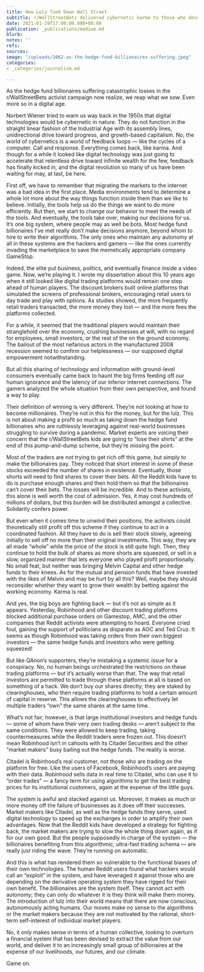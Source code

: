 ```yaml
---
title: How Lulz Took Down Wall Street
subtitle: r/WallStreetBets delivered cybernetic karma to those who deserve it
date: 2021-01-29T17:00:00.000+00:00
publication: _publications/medium.md
blurb: 
notes: ''
refs: 
sources: 
image: "/uploads/1062-as-the-hedge-fund-billionaires-suffering.jpeg"
categories:
- _categories/journalism.md

---
```

As the hedge fund billionaires suffering catastrophic losses in the r/WallStreetBets activist campaign now realize, we reap what we sow. Even more so in a digital age.

Norbert Wiener tried to warn us way back in the 1950s that digital technologies would be cybernetic in nature. They do not function in the straight linear fashion of the Industrial Age with its assembly lines, unidirectional drive toward progress, and growth-based capitalism. No, the world of cybernetics is a world of feedback loops — like the cycles of a computer. Call and response. Everything comes back, like karma. And though for a while it looked like digital technology was just going to accelerate that relentless drive toward infinite wealth for the few, feedback has finally kicked in, and the digital revolution so many of us have been waiting for may, at last, be here.

First off, we have to remember that migrating the markets to the internet was a bad idea in the first place. Media environments tend to determine a whole lot more about the way things function inside them than we like to believe. Initially, the tools help us do the things we want to do more efficiently. But then, we start to change our behavior to meet the needs of the tools. And eventually, the tools take over, making our decisions for us. It’s one big system, where people may as well be bots. Most hedge fund billionaires I’ve met really don’t make decisions anymore, beyond whom to hire to write their algorithms. The only ones who maintain any autonomy at all in these systems are the hackers and gamers — like the ones currently invading the marketplace to save the memetically appropriate company GameStop.

Indeed, the elite put business, politics, and eventually finance inside a video game. Now, we’re playing it. I wrote my dissertation about this 10 years ago when it still looked like digital trading platforms would remain one step ahead of human players. The discount brokers built online platforms that simulated the screens of professional brokers, encouraging retail users to day trade and play with options. As studies showed, the more frequently retail traders transacted, the more money they lost — and the more fees the platforms collected.

For a while, it seemed that the traditional players would maintain their stranglehold over the economy, crushing businesses at will, with no regard for employees, small investors, or the rest of the on the ground economy. The bailout of the most nefarious actors in the manufactured 2008 recession seemed to confirm our helplessness — our supposed digital empowerment notwithstanding.

But all this sharing of technology and information with ground-level consumers eventually came back to haunt the big firms feeding off our human ignorance and the latency of our inferior internet connections. The gamers analyzed the whole situation from their own perspective, and found a way to play.

Their definition of winning is very different. They’re not looking at how to become millionaires. They’re not in this for the money, but for the lulz. This is not about making a profit so much as taking down the hedge fund billionaires who are ruthlessly leveraging against real-world businesses struggling to survive during a pandemic. Market experts are voicing their concern that the r/WallStreetBets kids are going to “lose their shirts” at the end of this pump-and-dump scheme, but they’re missing the point.

Most of the traders are not trying to get rich off this game, but simply to make the billionaires pay. They noticed that short interest in some of these stocks exceeded the number of shares in existence. Eventually, those shorts will need to find shares to cover their bets. All the Reddit kids have to do is purchase enough shares and then hold them so that the billionaires can’t cover their bets. The losses will be incredible. And to these activists, this alone is well worth the cost of admission. Yes, it may cost hundreds of millions of dollars, but this burden will be distributed amongst a collective. Solidarity confers power.

But even when it comes time to unwind their positions, the activists could theoretically still profit off this scheme if they continue to act in a coordinated fashion. All they have to do is sell their stock slowly, agreeing initially to sell off no more than their original investments. This way, they are all made “whole” while the price of the stock is still quite high. Then, they continue to hold the bulk of shares as more shorts are squeezed, or sell in a slow, organized manner that lets everyone who played profit proportionally. No small feat, but neither was bringing Melvin Capital and other hedge funds to their knees. As for the mutual and pension funds that have invested with the likes of Melvin and may be hurt by all this? Well, maybe they should reconsider whether they want to grow their wealth by betting against the working economy. Karma is real.

And yes, the big boys are fighting back — but it’s not as simple as it appears. Yesterday, Robinhood and other discount trading platforms blocked additional purchase orders on Gamestop, AMC, and the other companies that Reddit activists were attempting to hoard. Everyone cried foul, gaining the support of politicians as disparate as AOC and Ted Cruz. It seems as though Robinhood was taking orders from their own biggest investors — the same hedge funds and investors who were getting squeezed!

But like QAnon’s supporters, they’re mistaking a systemic issue for a conspiracy. No, no human beings orchestrated the restrictions on these trading platforms — but it’s actually worse than that. The way that retail investors are permitted to trade through these platforms at all is based on something of a hack. We don’t buy our shares directly; they are staked by clearinghouses, who then require trading platforms to hold a certain amount of capital in reserve. This allows the clearinghouses to effectively let multiple traders “own” the same shares at the same time.

What’s not fair, however, is that large institutional investors and hedge funds — some of whom have their very own trading desks — aren’t subject to the same conditions. They were allowed to keep trading, taking countermeasures while the Reddit traders were frozen out. This doesn’t mean Robinhood isn’t in cahoots with its Citadel Securities and the other “market makers” busy bailing out the hedge funds. The reality is worse.

Citadel is Robinhood’s real customer, not those who are trading on the platform for free. Like the users of Facebook, Robinhood’s users are paying with their data. Robinhood sells data in real time to Citadel, who can use it to “order trades” — a fancy term for using algorithms to get the best trading prices for its institutional customers, again at the expense of the little guys.

The system is awful and stacked against us. Moreover, it makes as much or more money off the failure of businesses as it does off their successes. Market makers like Citadel, as well as the hedge funds they serve, used digital technology to speed up the exchanges in order to amplify their own advantages. Now that the Reddit kids have developed a strategy for fighting back, the market makers are trying to slow the whole thing down again, as if for our own good. But the people supposedly in charge of the system — the billionaires benefiting from this algorithmic, ultra-fast trading schema — are really just riding the wave. They’re running on automatic.

And this is what has rendered them so vulnerable to the functional biases of their own technologies. The human Reddit users found what hackers would call an “exploit” in the system, and have leveraged it against those who are depending on the derivative operating system they have rigged for their own benefit.
The billionaires are the system itself. They cannot act with autonomy; they can only do whatever it is they think will make them money. The introduction of lulz into their world means that there are now conscious, autonomously acting humans. Our moves make no sense to the algorithms or the market makers because they are not motivated by the rational, short-term self-interest of individual market players.

No, it only makes sense in terms of a human collective, looking to overturn a financial system that has been devised to extract the value from our world, and deliver it to an increasingly small group of billionaires at the expense of our livelihoods, our futures, and our climate.

Game on.